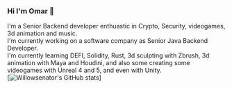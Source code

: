 ### Hi I'm Omar 👋
I'm a Senior Backend developer enthuastic in Crypto, Security, videogames, 3d animation and music. <br>
I'm currently working on a software company as Senior Java Backend Developer. <br>
I'm currently learning DEFI, Solidity, Rust, 3d sculpting with Zbrush, 3d animation with Maya and Houdini, and also some creating some videogames with Unreal 4 and 5, and even with Unity. <br>
[![Willowsenator's GitHub stats](https://github-readme-stats.vercel.app/api?username=willowsenator&count_private=true)]<br>

<!--
**willowsenator/willowsenator** is a ✨ _special_ ✨ repository because its `README.md` (this file) appears on your GitHub profile.

Here are some ideas to get you started:

- 🔭 I’m currently working on ...
- 🌱 I’m currently learning ...
- 👯 I’m looking to collaborate on ...
- 🤔 I’m looking for help with ...
- 💬 Ask me about ...
- 📫 How to reach me: ...
- 😄 Pronouns: ...
- ⚡ Fun fact: ...
-->
